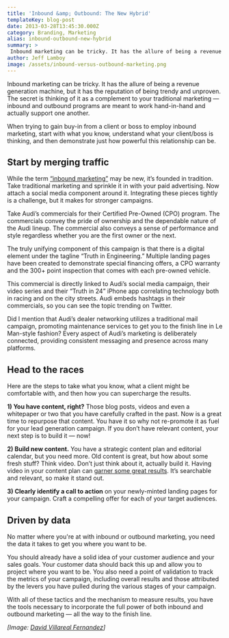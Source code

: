 ```yaml
---
title: 'Inbound &amp; Outbound: The New Hybrid'
templateKey: blog-post
date: 2013-03-28T13:45:30.000Z
category: Branding, Marketing
alias: inbound-outbound-new-hybrid
summary: > 
 Inbound marketing can be tricky. It has the allure of being a revenue generation machine, but it has the reputation of being trendy and unproven. The secret is thinking of it as a complement to your traditional marketing — inbound and outbound programs are meant to work hand-in-hand and actually support one another.
author: Jeff Lamboy
image: /assets/inbound-versus-outbound-marketing.png
---
```


Inbound marketing can be tricky. It has the allure of being a revenue generation machine, but it has the reputation of being trendy and unproven. The secret is thinking of it as a complement to your traditional marketing — inbound and outbound programs are meant to work hand-in-hand and actually support one another.

When trying to gain buy-in from a client or boss to employ inbound marketing, start with what you know, understand what your client/boss is thinking, and then demonstrate just how powerful this relationship can be.

Start by merging traffic
------------------------

While the term [“inbound marketing”](http://infographicjournal.com/how-to-convince-clients-to-use-inbound-marketing/) may be new, it’s founded in tradition. Take traditional marketing and sprinkle it in with your paid advertising. Now attach a social media component around it. Integrating these pieces tightly is a challenge, but it makes for stronger campaigns.

Take Audi’s commercials for their Certified Pre-Owned (CPO) program. The commercials convey the pride of ownership and the dependable nature of the Audi lineup. The commercial also conveys a sense of performance and style regardless whether you are the first owner or the next.

The truly unifying component of this campaign is that there is a digital element under the tagline “Truth in Engineering.” Multiple landing pages have been created to demonstrate special financing offers, a CPO warranty and the 300+ point inspection that comes with each pre-owned vehicle.

This commercial is directly linked to Audi’s social media campaign, their video series and their “Truth in 24” iPhone app correlating technology both in racing and on the city streets. Audi embeds hashtags in their commercials, so you can see the topic trending on Twitter.

Did I mention that Audi’s dealer networking utilizes a traditional mail campaign, promoting maintenance services to get you to the finish line in Le Man-style fashion? Every aspect of Audi’s marketing is deliberately connected, providing consistent messaging and presence across many platforms.

Head to the races
-----------------

Here are the steps to take what you know, what a client might be comfortable with, and then how you can supercharge the results.

**1) You have content, right?** Those blog posts, videos and even a whitepaper or two that you have carefully crafted in the past. Now is a great time to repurpose that content. You have it so why not re-promote it as fuel for your lead generation campaign. If you don’t have relevant content, your next step is to build it — now!

**2) Build new content.** You have a strategic content plan and editorial calendar, but you need more. Old content is great, but how about some fresh stuff? Think video. Don’t just think about it, actually build it. Having video in your content plan can [garner some great results](http://www.onextrapixel.com/2012/03/27/how-video-can-improve-your-social-media-and-seo-status/). It’s searchable and relevant, so make it stand out.

**3) Clearly identify a call to action** on your newly-minted landing pages for your campaign. Craft a compelling offer for each of your target audiences.

Driven by data
--------------

No matter where you're at with inbound or outbound marketing, you need the data it takes to get you where you want to be.

You should already have a solid idea of your customer audience and your sales goals. Your customer data should back this up and allow you to project where you want to be. You also need a point of validation to track the metrics of your campaign, including overall results and those attributed by the levers you have pulled during the various stages of your campaign.

With all of these tactics and the mechanism to measure results, you have the tools necessary to incorporate the full power of both inbound and outbound marketing — all the way to the finish line.

_\[Image: [David Villareal Fernandez](http://www.flickr.com/photos/davidvillarreal/4454426377/)\]_
